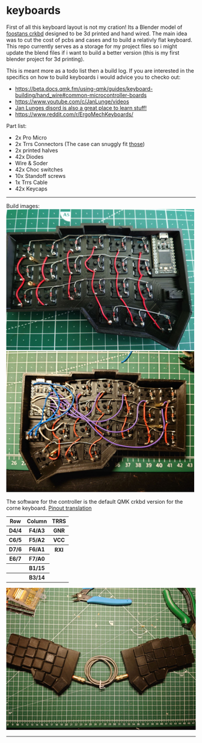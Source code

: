 # keyboards

First of all this keyboard layout is not my cration! Its a Blender model of [foostans crkbd](https://github.com/foostan/crkbd) designed to be 3d printed and hand wired. The main idea was to cut the cost of pcbs and cases and to build a relativly flat keyboard. This repo currently serves as a storage for my project files so i might update the blend files if i want to build a better version (this is my first blender project for 3d printing).

This is meant more as a todo list then a build log. If you are interested in the specifics on how to build keyboards i would advice you to checko out:
- https://beta.docs.qmk.fm/using-qmk/guides/keyboard-building/hand_wire#common-microcontroller-boards
- https://www.youtube.com/c/JanLunge/videos
- [Jan Lunges disord is also a great place to learn stuff!](https://discord.gg/nR2tCwra)
- https://www.reddit.com/r/ErgoMechKeyboards/
 
Part list:
- 2x Pro Micro
- 2x Trrs Connectors (The case can snuggly fit [those](https://www.amazon.de/gp/product/B07KYCC7RN/ref=ppx_yo_dt_b_search_asin_title?ie=UTF8&psc=1))
- 2x printed halves
- 42x Diodes
- Wire & Soder
- 42x Choc switches
- 10x Standoff screws
- 1x Trrs Cable
- 42x Keycaps
---
Build images:  
<img src=".img/base.jpeg" alt="progress" width="500k"/>
<img src=".img/wiring.jpeg" alt="wired" width="500k"/>

The software for the controller is the default QMK crkbd version for the corne keyboard.
[Pinout translation](https://deskthority.net/wiki/Arduino_Pro_Micro#Pinout)
 <table>
    <tr>
        <th>Row</th>
        <th>Column</th>
        <th>TRRS</th>
    </tr>
        <th>D4/4</th>
        <th>F4/A3</th>
        <th>GNR</th>
    <tr>
        <th>C6/5</th>
        <th>F5/A2</th>
        <th>VCC</th>
    </tr>
    <tr>
        <th>D7/6</th>
        <th>F6/A1</th>
        <th>RXI</th>
    </tr>
    <tr>
        <th>E6/7</th>
        <th>F7/A0</th>
    </tr>
    <tr>
        <th></th>
        <th>B1/15</th>
    </tr>
    <tr>
        <th></th>
        <th>B3/14</th>
    </tr>
</table> 
<img src=".img/finish.jpeg" alt="drawing"/>

---


